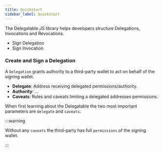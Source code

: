 ```yaml
---
title: Quickstart
sidebar_label: Quickstart
---
```


The Delegatable JS library helps developers structure Delegations, Invocations and Revocations.

- Sign Delegation
- Sign Invocation

### Create and Sign a Delegation

A `Delegation` grants authority to a third-party wallet to act on behalf of the signing wallet.

- **Delegate**: Address receiving delegated permissions/authority.
- **Authority**: ...
- **Caveats**: Rules and caveats limiting a delegated addresses permissions.

When first learning about the Delegatable the two most important parameters are `delegate` and `caveats`.

:::warning

Without any `caveats` the third-party has full `permissions` of the signing wallet.

:::
